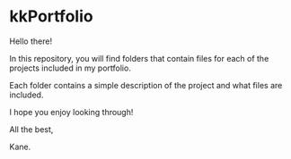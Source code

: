 # kkPortfolio

Hello there!

In this repository, you will find folders that contain files for each of the projects included in my portfolio.

Each folder contains a simple description of the project and what files are included.

I hope you enjoy looking through!

All the best,

Kane.
